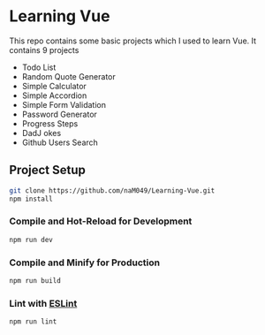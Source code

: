 # Learning Vue

This repo contains some basic projects which I used to learn Vue. It contains 9 projects
- Todo List
- Random Quote Generator
- Simple Calculator
- Simple Accordion 
- Simple Form Validation
- Password Generator
- Progress Steps
- DadJ okes
- Github Users Search


## Project Setup

```sh
git clone https://github.com/naM049/Learning-Vue.git
npm install
```

### Compile and Hot-Reload for Development

```sh
npm run dev
```

### Compile and Minify for Production

```sh
npm run build
```

### Lint with [ESLint](https://eslint.org/)

```sh
npm run lint
```
